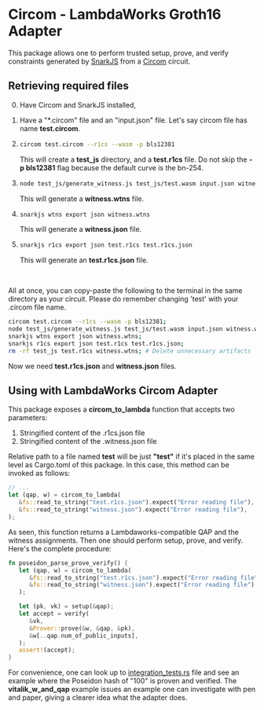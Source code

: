 # Circom - LambdaWorks Groth16 Adapter

This package allows one to perform trusted setup, prove, and verify constraints generated by [SnarkJS](https://github.com/iden3/snarkjs) from a [Circom](https://github.com/iden3/circom) circuit.

## Retrieving required files

0. Have Circom and SnarkJS installed,

1. Have a "\*.circom" file and an "input.json" file. Let's say circom file has name **test.circom**.
2. ```bash
   circom test.circom --r1cs --wasm -p bls12381
   ```

   This will create a **test_js** directory, and a **test.r1cs** file. Do not skip the **-p bls12381** flag because the default curve is the bn-254.

3. ```bash
   node test_js/generate_witness.js test_js/test.wasm input.json witness.wtns
   ```

   This will generate a **witness.wtns** file.

4. ```bash
   snarkjs wtns export json witness.wtns
   ```

   This will generate a **witness.json** file.

5. ```bash
   snarkjs r1cs export json test.r1cs test.r1cs.json
   ```
   This will generate an **test.r1cs.json** file.

<br>

All at once, you can copy-paste the following to the terminal in the same directory as your circuit. Please do remember changing 'test' with your .circom file name.

```bash
circom test.circom --r1cs --wasm -p bls12381;
node test_js/generate_witness.js test_js/test.wasm input.json witness.wtns;
snarkjs wtns export json witness.wtns;
snarkjs r1cs export json test.r1cs test.r1cs.json;
rm -rf test_js test.r1cs witness.wtns; # Delete unnecessary artifacts
```

Now we need **test.r1cs.json** and **witness.json** files.

## Using with LambdaWorks Circom Adapter

This package exposes a **circom_to_lambda** function that accepts two parameters:

1. Stringified content of the .r1cs.json file
2. Stringified content of the .witness.json file

Relative path to a file named **test** will be just **"test"** if it's placed in the same level as Cargo.toml of this package. In this case, this method can be invoked as follows:

```rust
// ...
let (qap, w) = circom_to_lambda(
   &fs::read_to_string("test.r1cs.json").expect("Error reading file"),
   &fs::read_to_string("witness.json").expect("Error reading file"),
);
```

As seen, this function returns a Lambdaworks-compatible QAP and the witness assignments. Then one should perform setup, prove, and verify. Here's the complete procedure:

```rust
fn poseidon_parse_prove_verify() {
   let (qap, w) = circom_to_lambda(
      &fs::read_to_string("test.r1cs.json").expect("Error reading file"),
      &fs::read_to_string("witness.json").expect("Error reading file"),
   );

   let (pk, vk) = setup(&qap);
   let accept = verify(
      &vk,
      &Prover::prove(&w, &qap, &pk),
      &w[..qap.num_of_public_inputs],
   );
   assert!(accept);
}
```

For convenience, one can look up to [integration_tests.rs](integration_tests.rs) file and see an example where the Poseidon hash of "100" is proven and verified. The **vitalik_w_and_qap** example issues an example one can investigate with pen and paper, giving a clearer idea what the adapter does.
